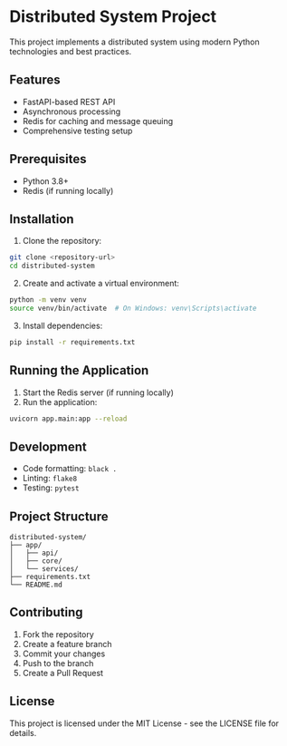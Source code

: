 # Distributed System Project

This project implements a distributed system using modern Python technologies and best practices.

## Features

- FastAPI-based REST API
- Asynchronous processing
- Redis for caching and message queuing
- Comprehensive testing setup

## Prerequisites

- Python 3.8+
- Redis (if running locally)

## Installation

1. Clone the repository:
```bash
git clone <repository-url>
cd distributed-system
```

2. Create and activate a virtual environment:
```bash
python -m venv venv
source venv/bin/activate  # On Windows: venv\Scripts\activate
```

3. Install dependencies:
```bash
pip install -r requirements.txt
```

## Running the Application

1. Start the Redis server (if running locally)
2. Run the application:
```bash
uvicorn app.main:app --reload
```

## Development

- Code formatting: `black .`
- Linting: `flake8`
- Testing: `pytest`

## Project Structure

```
distributed-system/
├── app/
│   ├── api/
│   ├── core/
│   └── services/
├── requirements.txt
└── README.md
```

## Contributing

1. Fork the repository
2. Create a feature branch
3. Commit your changes
4. Push to the branch
5. Create a Pull Request

## License

This project is licensed under the MIT License - see the LICENSE file for details. 
